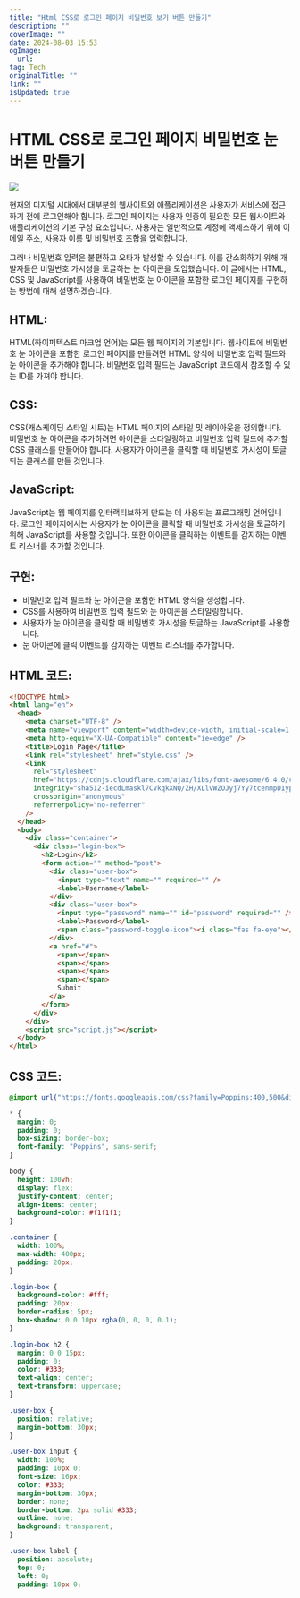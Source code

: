 ```yaml
---
title: "Html CSS로 로그인 페이지 비밀번호 보기 버튼 만들기"
description: ""
coverImage: ""
date: 2024-08-03 15:53
ogImage:
  url:
tag: Tech
originalTitle: ""
link: ""
isUpdated: true
---
```


# HTML CSS로 로그인 페이지 비밀번호 눈 버튼 만들기

<img src="/assets/img/Login-Page-with-Password-Eye-Icon-HTML-CSS-Javascript_0.png" />

현재의 디지털 시대에서 대부분의 웹사이트와 애플리케이션은 사용자가 서비스에 접근하기 전에 로그인해야 합니다. 로그인 페이지는 사용자 인증이 필요한 모든 웹사이트와 애플리케이션의 기본 구성 요소입니다. 사용자는 일반적으로 계정에 액세스하기 위해 이메일 주소, 사용자 이름 및 비밀번호 조합을 입력합니다.

그러나 비밀번호 입력은 불편하고 오타가 발생할 수 있습니다. 이를 간소화하기 위해 개발자들은 비밀번호 가시성을 토글하는 눈 아이콘을 도입했습니다. 이 글에서는 HTML, CSS 및 JavaScript를 사용하여 비밀번호 눈 아이콘을 포함한 로그인 페이지를 구현하는 방법에 대해 설명하겠습니다.

## HTML:

HTML(하이퍼텍스트 마크업 언어)는 모든 웹 페이지의 기본입니다. 웹사이트에 비밀번호 눈 아이콘을 포함한 로그인 페이지를 만들려면 HTML 양식에 비밀번호 입력 필드와 눈 아이콘을 추가해야 합니다. 비밀번호 입력 필드는 JavaScript 코드에서 참조할 수 있는 ID를 가져야 합니다.

## CSS:

CSS(캐스케이딩 스타일 시트)는 HTML 페이지의 스타일 및 레이아웃을 정의합니다. 비밀번호 눈 아이콘을 추가하려면 아이콘을 스타일링하고 비밀번호 입력 필드에 추가할 CSS 클래스를 만들어야 합니다. 사용자가 아이콘을 클릭할 때 비밀번호 가시성이 토글되는 클래스를 만들 것입니다.

## JavaScript:

JavaScript는 웹 페이지를 인터랙티브하게 만드는 데 사용되는 프로그래밍 언어입니다. 로그인 페이지에서는 사용자가 눈 아이콘을 클릭할 때 비밀번호 가시성을 토글하기 위해 JavaScript를 사용할 것입니다. 또한 아이콘을 클릭하는 이벤트를 감지하는 이벤트 리스너를 추가할 것입니다.

<!-- seedividend - 사각형 -->

<ins class="adsbygoogle"
     style="display:block"
     data-ad-client="ca-pub-4877378276818686"
     data-ad-slot="1898504329"
     data-ad-format="auto"
     data-full-width-responsive="true"></ins>

<script>
     (adsbygoogle = window.adsbygoogle || []).push({});
</script>

## 구현:

- 비밀번호 입력 필드와 눈 아이콘을 포함한 HTML 양식을 생성합니다.
- CSS를 사용하여 비밀번호 입력 필드와 눈 아이콘을 스타일링합니다.
- 사용자가 눈 아이콘을 클릭할 때 비밀번호 가시성을 토글하는 JavaScript를 사용합니다.
- 눈 아이콘에 클릭 이벤트를 감지하는 이벤트 리스너를 추가합니다.

## HTML 코드:

```html
<!DOCTYPE html>
<html lang="en">
  <head>
    <meta charset="UTF-8" />
    <meta name="viewport" content="width=device-width, initial-scale=1.0" />
    <meta http-equiv="X-UA-Compatible" content="ie=edge" />
    <title>Login Page</title>
    <link rel="stylesheet" href="style.css" />
    <link
      rel="stylesheet"
      href="https://cdnjs.cloudflare.com/ajax/libs/font-awesome/6.4.0/css/all.min.css"
      integrity="sha512-iecdLmaskl7CVkqkXNQ/ZH/XLlvWZOJyj7Yy7tcenmpD1ypASozpmT/E0iPtmFIB46ZmdtAc9eNBvH0H/ZpiBw=="
      crossorigin="anonymous"
      referrerpolicy="no-referrer"
    />
  </head>
  <body>
    <div class="container">
      <div class="login-box">
        <h2>Login</h2>
        <form action="" method="post">
          <div class="user-box">
            <input type="text" name="" required="" />
            <label>Username</label>
          </div>
          <div class="user-box">
            <input type="password" name="" id="password" required="" />
            <label>Password</label>
            <span class="password-toggle-icon"><i class="fas fa-eye"></i></span>
          </div>
          <a href="#">
            <span></span>
            <span></span>
            <span></span>
            <span></span>
            Submit
          </a>
        </form>
      </div>
    </div>
    <script src="script.js"></script>
  </body>
</html>
```

## CSS 코드:

```css
@import url("https://fonts.googleapis.com/css?family=Poppins:400,500&display=swap");

* {
  margin: 0;
  padding: 0;
  box-sizing: border-box;
  font-family: "Poppins", sans-serif;
}

body {
  height: 100vh;
  display: flex;
  justify-content: center;
  align-items: center;
  background-color: #f1f1f1;
}

.container {
  width: 100%;
  max-width: 400px;
  padding: 20px;
}

.login-box {
  background-color: #fff;
  padding: 20px;
  border-radius: 5px;
  box-shadow: 0 0 10px rgba(0, 0, 0, 0.1);
}

.login-box h2 {
  margin: 0 0 15px;
  padding: 0;
  color: #333;
  text-align: center;
  text-transform: uppercase;
}

.user-box {
  position: relative;
  margin-bottom: 30px;
}

.user-box input {
  width: 100%;
  padding: 10px 0;
  font-size: 16px;
  color: #333;
  margin-bottom: 30px;
  border: none;
  border-bottom: 2px solid #333;
  outline: none;
  background: transparent;
}

.user-box label {
  position: absolute;
  top: 0;
  left: 0;
  padding: 10px 0;
```
